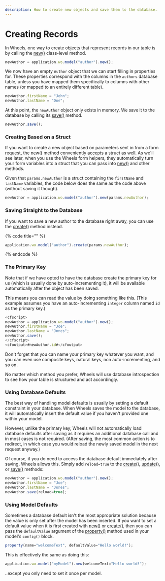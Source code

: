 ```yaml
---
description: How to create new objects and save them to the database.
---
```


# Creating Records

In Wheels, one way to create objects that represent records in our table is by calling the [new()](https://api.cfwheels.org/model.new.html) class-level method.

```javascript
newAuthor = application.wo.model("author").new();
```

We now have an empty `Author` object that we can start filling in properties for. These properties correspond with the columns in the `authors` database table, unless you have mapped them specifically to columns with other names (or mapped to an entirely different table).

```javascript
newAuthor.firstName = "John";
newAuthor.lastName = "Doe";
```

At this point, the `newAuthor` object only exists in memory. We save it to the database by calling its [save()](https://api.cfwheels.org/model.save.html) method.

```javascript
newAuthor.save();
```

### Creating Based on a Struct

If you want to create a new object based on parameters sent in from a form request, the [new()](https://api.cfwheels.org/model.new.html) method conveniently accepts a struct as well. As we'll see later, when you use the Wheels form helpers, they automatically turn your form variables into a struct that you can pass into [new()](https://api.cfwheels.org/model.new.html) and other methods.

Given that `params.newAuthor` is a struct containing the `firstName` and `lastName` variables, the code below does the same as the code above (without saving it though).

```javascript
newAuthor = application.wo.model("author").new(params.newAuthor);
```

### Saving Straight to the Database

If you want to save a new author to the database right away, you can use the [create()](https://api.cfwheels.org/model.create.html) method instead.

{% code title="" %}
```javascript
application.wo.model("author").create(params.newAuthor);
```
{% endcode %}

### The Primary Key

Note that if we have opted to have the database create the primary key for us (which is usually done by auto-incrementing it), it will be available automatically after the object has been saved.

This means you can read the value by doing something like this. (This example assumes you have an auto-incrementing `integer` column named `id` as the primary key.)

```javascript
<cfscript>
newAuthor = application.wo.model("author").new();
newAuthor.firstName = "Joe";
newAuthor.lastName = "Jones";
newAuthor.save();
</cfscript>
<cfoutput>#newAuthor.id#</cfoutput>
```

Don't forget that you can name your primary key whatever you want, and you can even use composite keys, natural keys, non auto-incrementing, and so on.

No matter which method you prefer, Wheels will use database introspection to see how your table is structured and act accordingly.

### Using Database Defaults

The best way of handling model defaults is usually by setting a default constraint in your database. When Wheels saves the model to the database, it will automatically insert the default value if you haven't provided one within your model.

However, unlike the primary key, Wheels will not automatically load database defaults after saving as it requires an additional database call and in most cases is not required. (After saving, the most common action is to redirect, in which case you would reload the newly saved model in the next request anyway.)

Of course, if you do need to access the database default immediately after saving, Wheels allows this. Simply add `reload=true` to the [create()](https://api.cfwheels.org/model.create.html), [update()](https://api.cfwheels.org/model.update.html), or [save()](https://api.cfwheels.org/model.save.html) methods:

```javascript
newAuthor = application.wo.model("author").new();
newAuthor.firstName = "Joe";
newAuthor.lastName = "Jones";
newAuthor.save(reload=true);
```

### Using Model Defaults

Sometimes a database default isn't the most appropriate solution because the value is only set after the model has been inserted. If you want to set a default value when it is first created with [new()](https://api.cfwheels.org/model.new.html) or [create()](https://api.cfwheels.org/model.create.html), then you can pass the `defaultValue` argument of the [property()](https://api.cfwheels.org/model.property.html) method used in your model's `config()` block.

```javascript
property(name="welcomeText", defaultValue="Hello world!");
```

This is effectively the same as doing this:

```javascript
application.wo.model("myModel").new(welcomeText="Hello world!");
```

..except you only need to set it once per model.

